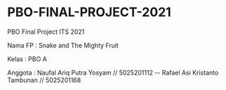 # PBO-FINAL-PROJECT-2021

PBO Final Project ITS 2021

Nama FP : Snake and The Mighty Fruit

Kelas : PBO A

Anggota : Naufal Ariq Putra Yosyam      // 5025201112 --
          Rafael Asi Kristanto Tambunan // 5025201168 

